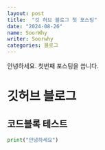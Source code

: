 ```yaml
---
layout: post
title:  "깃 허브 블로그 첫 포스팅"
date: "2024-08-26"
name: SoorWhy
writer: Soorwhy
categories: 블로그
---
```

안녕하세요. 첫번째 포스팅을 씁니다.
# 깃허브 블로그
## 코드블록 테스트
~~~py
print("안녕하세요")
~~~